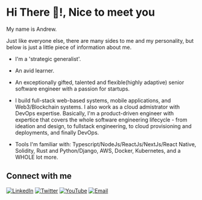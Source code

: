 <h1>Hi There 👋!, Nice to meet you</h1>

My name is Andrew.

Just like everyone else, there are many sides to me and my personality, but below is just a little piece of information about me.

- I'm a 'strategic generalist'.
- An avid learner. 
- An exceptionally gifted, talented and flexible(highly adaptive) senior software engineer with a passion for startups.

- I build full-stack web-based systems, mobile applications, and Web3/Blockchain systems. I also work as a cloud admistrator with DevOps expertise.
  Basically, I'm a product-driven engineer with expertice that covers the whole software engineering lifecycle - from ideation and design, to fullstack engineering, to cloud provisioning and deployments, and finally DevOps. 

- Tools I'm familiar with: Typescript/NodeJs/ReactJs/NextJs/React Native, Solidity, Rust and Python/Django, AWS, Docker, Kubernetes, and a WHOLE lot more. 

## Connect with me

[![LinkedIn](https://img.shields.io/badge/LinkedIn-0A66C2?style=for-the-badge&logo=linkedin&logoColor=white)](https://www.linkedin.com/in/okpainmo-andrew/)
[![Twitter](https://img.shields.io/badge/Twitter-1DA1F2?style=for-the-badge&logo=twitter&logoColor=white)](https://x.com/AJ_Okpainmo)
[![YouTube](https://img.shields.io/badge/YouTube-FF0000?style=for-the-badge&logo=youtube&logoColor=white)](https://www.youtube.com/@andrew_okpainmo)
[![Email](https://img.shields.io/badge/Email-D14836?style=for-the-badge&logo=gmail&logoColor=white)](mailto:okpainmoandrew@gmail.com)


